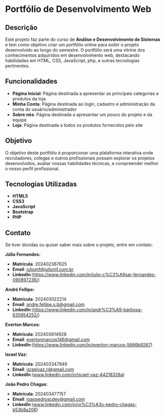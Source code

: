 # Portfólio de Desenvolvimento Web

## Descrição

Este projeto faz parte do curso de **Análise e Desenvolvimento de Sistemas** e tem como objetivo criar um portfólio online para exibir o projeto desenvolvido ao longo do semestre. O portfólio será uma vitrine dos conhecimentos adquiridos em desenvolvimento web, destacando habilidades em HTML, CSS, JavaScript, php, e outras tecnologias pertinentes.

## Funcionalidades

- **Página Inicial**: Página destinada a apresentar as principais categorias e produtos da loja.
- **Minha Conta**: Página destinada ao login, cadastro e administração da conta do usuário/administrador
- **Sobre nós**: Página destinada a apresentar um pouco do projeto e da equipe
- **Loja**: Página destinada a todos os produtos fornecidos pelo site

## Objetivo

O objetivo deste portfólio é proporcionar uma plataforma interativa onde recrutadores, colegas e outros profissionais possam explorar os projetos desenvolvidos, avaliar nossas habilidades técnicas, e compreender melhor o nosso perfil profissional.

## Tecnologias Utilizadas

- **HTML5**
- **CSS3**
- **JavaScript**
- **Bootstrap**
- **PHP**

## Contato

Se tiver dúvidas ou quiser saber mais sobre o projeto, entre em contato:

**Júlio Fernandes:**

- **Matrícula**: 202402367625
- **Email**: [juliomf@juliomf.com.br](mailto:juliomf@juliomf.com.br)
- **LinkedIn**:(https://www.linkedin.com/in/julio-c%C3%A9sar-fernandes-090897236/)

**André Fellipe:**

- **Matrícula**: 202403022214
- **Email**: [andre.fellipe.s.b@gmail.com](maito;andre.fellipe.s.b@gmail.com)
- **LinkedIn**:(https://www.linkedin.com/in/andr%C3%A9-barbosa-635954252/)

**Everton Marcos:**

- **Matrícula**: 202403614928
- **Email**: [evertonmarcos146@gmail.com](mailto:evertonmarcos146@gmail.com)
- **LinkedIn**:(https://www.linkedin.com/in/everton-marcos-5666b9267)

 **Israel Vaz:**

- **Matrícula**: 202403347849
- **Email**: [israelvaz.rj@gmail.com](mailto:israelvaz.rj@gmail.com)
- **LinkedIn**:(www.linkedin.com/in/israel-vaz-44218328a)

 **João Pedro Chagas:**

- **Matrícula**: 202403477157
- **Email**: [joaopedroscdev@gmail.com](mailto:joaopedroscdev@gmail.com)
- **LinkedIn**:(www.linkedin.com/in/jo%C3%A3o-pedro-chagas-b53b8a206)
